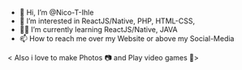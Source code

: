 - 👋 Hi, I’m @Nico-T-Ihle
- 👀 I’m interested in ReactJS/Native, PHP, HTML-CSS, 
- 👩‍💻 I’m currently learning ReactJS/Native, JAVA
- 📫 How to reach me over my Website or above my Social-Media
 
 < Also i love to make Photos 📷 and Play video games 🪬>
